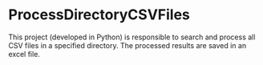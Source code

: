 # ProcessDirectoryCSVFiles

This project (developed in Python) is responsible to search and process all CSV files in a specified directory. The processed results are saved in an excel file.
